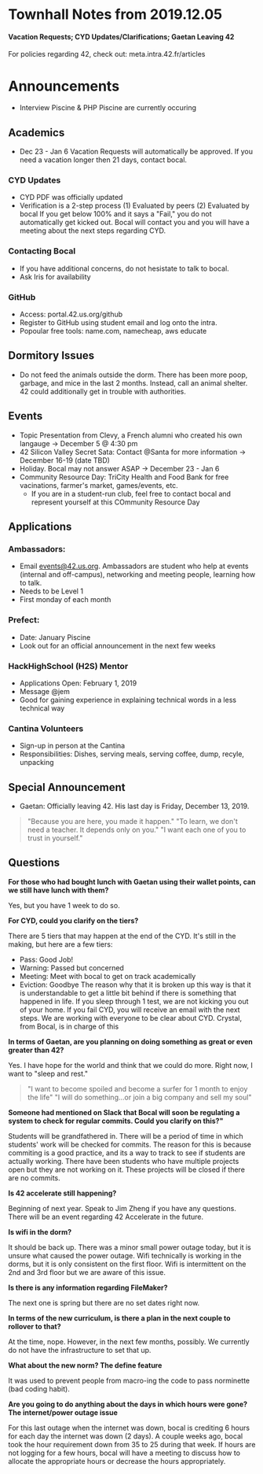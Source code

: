 # Townhall Notes from 2019.12.05

#### Vacation Requests; CYD Updates/Clarifications; Gaetan Leaving 42

For policies regarding 42, check out: meta.intra.42.fr/articles

# Announcements
* Interview Piscine & PHP Piscine are currently occuring

## Academics
* Dec 23 - Jan 6 Vacation Requests will automatically be approved. If you need a vacation longer then 21 days, contact bocal.

### CYD Updates
* CYD PDF was officially updated
* Verification is a 2-step process 
(1) Evaluated by peers
(2) Evaluated by bocal
If you get below 100% and it says a "Fail," you do not automatically get kicked out. Bocal will contact you and you will have a meeting about the next steps regarding CYD.

### Contacting Bocal
* If you have additional concerns, do not hesistate to talk to bocal.
* Ask Iris for availability

### GitHub
* Access: portal.42.us.org/github
* Register to GitHub using student email and log onto the intra. 
* Popoular free tools: name.com, namecheap, aws educate

## Dormitory Issues
* Do not feed the animals outside the dorm. There has been more poop, garbage, and mice in the last 2 months. Instead, call an animal shelter. 42 could additionally get in trouble with authorities.

## Events
* Topic Presentation from Clevy, a French alumni who created his own langauge -> December 5 @ 4:30 pm
* 42 Silicon Valley Secret Sata: Contact @Santa for more information -> December 16-19 (date TBD)
* Holiday. Bocal may not answer ASAP -> December 23 - Jan 6
* Community Resource Day: TriCity Health and Food Bank for free vacinations, farmer's market, games/events, etc. 
  * If you are in a student-run club, feel free to contact bocal and represent yourself at this COmmunity Resource Day

## Applications
### Ambassadors: 
* Email events@42.us.org. Ambassadors are student who help at events (internal and off-campus), networking and meeting people, learning how to talk.
* Needs to be Level 1
* First monday of each month

### Prefect:
* Date: January Piscine
* Look out for an official announcement in the next few weeks

### HackHighSchool (H2S) Mentor
* Applications Open: February 1, 2019
* Message @jem
* Good for gaining experience in explaining technical words in a less technical way

### Cantina Volunteers
* Sign-up in person at the Cantina
* Responsibilities: Dishes, serving meals, serving coffee, dump, recyle, unpacking

## Special Announcement
* Gaetan: Officially leaving 42. His last day is Friday, December 13, 2019. 
> "Because you are here, you made it happen."
> "To learn, we don't need a teacher. It depends only on you."
> "I want each one of you to trust in yourself."

## Questions
**For those who had bought lunch with Gaetan using their wallet points, can we still have lunch with them?**

Yes, but you have 1 week to do so.

**For CYD, could you clarify on the tiers?**

There are 5 tiers that may happen at the end of the CYD. It's still in the making, but here are a few tiers:
* Pass: Good Job!
* Warning: Passed but concerned
* Meeting: Meet with bocal to get on track academically
* Eviction: Goodbye
The reason why that it is broken up this way is that it is understandable to get a little bit behind if there is something that happened in life. If you sleep through 1 test, we are not kicking you out of your home. If you fail CYD, you will receive an email with the next steps. We are working with everyone to be clear about CYD. Crystal, from Bocal, is in charge of this

**In terms of Gaetan, are you planning on doing something as great or even greater than 42?**

Yes. I have hope for the world and think that we could do more. Right now, I want to "sleep and rest."
> "I want to become spoiled and become a surfer for 1 month to enjoy the life"
> "I will do something...or join a big company and sell my soul"

**Someone had mentioned on Slack that Bocal will soon be regulating a system to check for regular commits. Could you clarify on this?"**

Students will be grandfathered in. There will be a period of time in which students' work will be checked for commits. The reason for this is because commiting is a good practice, and its a way to track to see if students are actually working. There have been students who have multiple projects open but they are not working on it. These projects will be closed if there are no commits.

**Is 42 accelerate still happening?**

Beginning of next year. Speak to Jim Zheng if you have any questions. There will be an event regarding 42 Accelerate in the future.

**Is wifi in the dorm?**

It should be back up. There was a minor small power outage today, but it is unsure what caused the power outage. Wifi technically is working in the dorms, but it is only consistent on the first floor. Wifi is intermittent on the 2nd and 3rd floor but we are aware of this issue. 

**Is there is any information regarding FileMaker?**

The next one is spring but there are no set dates right now.

**In terms of the new curriculum, is there a plan in the next couple to rollover to that?**

At the time, nope. However, in the next few months, possibly. We currently do not have the infrastructure to set that up.

**What about the new norm? The define feature**

It was used to prevent people from macro-ing the code to pass norminette (bad coding habit).

**Are you going to do anything about the days in which hours were gone? The internet/power outage issue**

For this last outage when the internet was down, bocal is crediting 6 hours for each day the internet was down (2 days). A couple weeks ago, bocal took the hour requirement down from 35 to 25 during that week. If hours are not logging for a few hours, bocal will have a meeting to discuss how to allocate the appropriate hours or decrease the hours appropriately.
